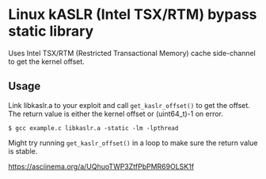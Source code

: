 # Linux kASLR (Intel TSX/RTM) bypass static library

Uses Intel TSX/RTM (Restricted Transactional Memory) cache side-channel to get
the kernel offset.

## Usage

Link libkaslr.a to your exploit and call `get_kaslr_offset()` to get the
offset. The return value is either the kernel offset or (uint64_t)-1 on error.

```
$ gcc example.c libkaslr.a -static -lm -lpthread
```

Might try running `get_kaslr_offset()` in a loop to make sure the return value
is stable.

https://asciinema.org/a/UQhuoTWP3ZtfPbPMR69OLSK1f
